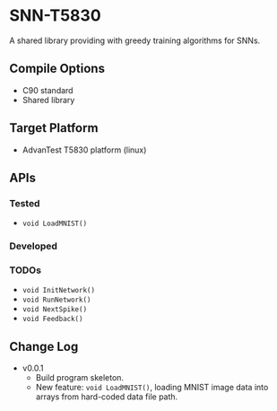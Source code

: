 # SNN-T5830

A shared library providing with greedy training algorithms for SNNs.

## Compile Options

- C90 standard
- Shared library

## Target Platform

- AdvanTest T5830 platform (linux)

## APIs

### Tested

- `void LoadMNIST()`

### Developed

### TODOs

- `void InitNetwork()`
- `void RunNetwork()`
- `void NextSpike()`
- `void Feedback()`

## Change Log

- v0.0.1
    - Build program skeleton.
    - New feature: `void LoadMNIST()`, loading MNIST image data into arrays from hard-coded data file path.

